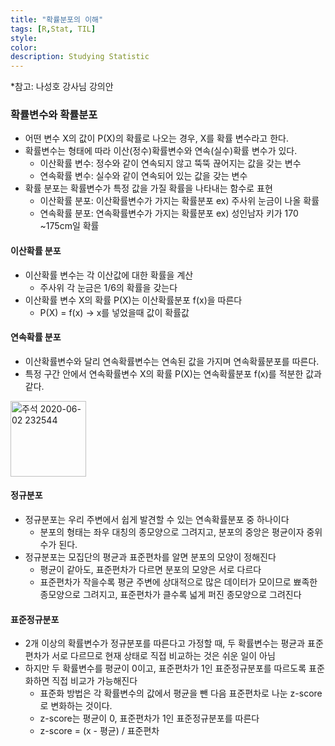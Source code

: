 ```yaml
---
title: "확률분포의 이해"
tags: [R,Stat, TIL]
style:
color:
description: Studying Statistic
---
```

*참고: 나성호 강사님 강의안
### 확률변수와 확률분포
 - 어떤 변수 X의 값이 P(X)의 확률로 나오는 경우, X를 확률 변수라고 한다.
 - 확률변수는 형태에 따라 이산(정수)확률변수와 연속(실수)확률 변수가 있다.
    - 이산확률 변수: 정수와 같이 연속되지 않고 뚝뚝 끊어지는 값을 갖는 변수 
    - 연속확률 변수: 실수와 같이 연속되어 있는 값을 갖는 변수
 - 확률 분포는 확률변수가 특정 값을 가질 확률을 나타내는 함수로 표현
    - 이산확률 분포: 이산확률변수가 가지는 확률분포 ex) 주사위 눈금이 나올 확률
    - 연속확률 분포: 연속확률변수가 가지는 확률분포 ex) 성인남자 키가 170 ~175cm일 확률 
#### 이산확률 분포
 - 이산확률 변수는 각 이산값에 대한 확률을 계산
    - 주사위 각 눈금은 1/6의 확률을 갖는다
 - 이산확률 변수 X의 확률 P(X)는 이산확률분포 f(x)을 따른다
    - P(X) = f(x) -> x를 넣었을때 값이 확률값 
#### 연속확률 분포
 - 이산확률변수와 달리 연속확률변수는 연속된 값을 가지며 연속확률분포를 따른다.
 - 특정 구간 안에서 연속확률변수 X의 확률 P(X)는 연속확률분포 f(x)를 적분한 값과 같다.
<img width="121" alt="주석 2020-06-02 232544" src="https://user-images.githubusercontent.com/57039464/83532044-b4464380-a528-11ea-8bb5-37d4eb187143.png">

#### 정규분포
 - 정규분포는 우리 주변에서 쉽게 발견할 수 있는 연속확률분포 중 하나이다
    - 분포의 형태는 좌우 대칭의 종모양으로 그려지고, 분포의 중앙은 평균이자 중위수가 된다.
 - 정규분포는 모집단의 평균과 표준편차를 알면 분포의 모양이 정해진다 
   - 평균이 같아도, 표준편차가 다르면 분포의 모양은 서로 다르다
   - 표준편차가 작을수록 평균 주변에 상대적으로 많은 데이터가 모이므로 뾰족한 종모양으로 그려지고, 표준편차가 클수록 넓게 퍼진 종모양으로 그려진다

#### 표준정규분포
 - 2개 이상의 확률변수가 정규분포를 따른다고 가정할 때, 두 확률변수는 평균과 표준편차가 서로 다르므로 현재 상태로 직접 비교하는 것은 쉬운 일이 아님
 - 하지만 두 확률변수를 평균이 0이고, 표준편차가 1인 표준정규분포를 따르도록 표준화하면 직접 비교가 가능해진다
    - 표준화 방법은 각 확률변수의 값에서 평균을 뺀 다음 표준편차로 나눈 z-score로 변화하는 것이다.
    - z-score는 평균이 0, 표준편차가 1인 표준정규분포를 따른다
    - z-score = (x - 평균) / 표준편차